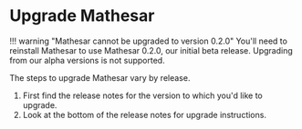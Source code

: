 # Upgrade Mathesar

!!! warning "Mathesar cannot be upgraded to version 0.2.0"
    You'll need to reinstall Mathesar to use Mathesar 0.2.0, our initial beta release. Upgrading from our alpha versions is not supported.

The steps to upgrade Mathesar vary by release.

1. First find the release notes for the version to which you'd like to upgrade.
1. Look at the bottom of the release notes for upgrade instructions.
